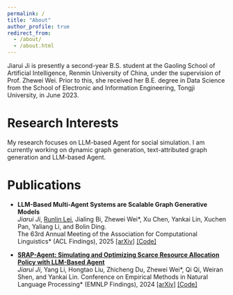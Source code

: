 ```yaml
---
permalink: /
title: "About"
author_profile: true
redirect_from: 
  - /about/
  - /about.html
---
```


Jiarui Ji is presently a second-year B.S. student at the Gaoling School of Artificial Intelligence, Renmin University of China, under the supervision of Prof. Zhewei Wei. Prior to this, she received her B.E. degree in Data Science from the School of Electronic and Information Engineering, Tongji University, in June 2023.


# Research Interests
My research focuses on LLM-based Agent for social simulation. I am currently working on dynamic graph generation, text-attributed graph generation and LLM-based Agent.

# Publications
- **LLM-Based Multi-Agent Systems are Scalable Graph Generative Models**  
  *Jiarui Ji*, [Runlin Lei](https://leirunlin.github.io/), Jialing Bi, Zhewei Wei\*, Xu Chen, Yankai Lin, Xuchen Pan, Yaliang Li, and Bolin Ding.  
  The 63rd Annual Meeting of the Association for Computational Linguistics* (ACL Findings), 2025
  [\[arXiv\]](http://arxiv.org/abs/2410.09824) [\[Code\]](https://github.com/Ji-Cather/GraphAgent)

- **[SRAP-Agent: Simulating and Optimizing Scarce Resource Allocation Policy with LLM-Based Agent](https://aclanthology.org/2024.findings-emnlp.15/)**  
  *Jiarui Ji*, Yang Li, Hongtao Liu, Zhicheng Du, Zhewei Wei\*, Qi Qi, Weiran Shen, and Yankai Lin.
  Conference on Empirical Methods in Natural Language Processing* (EMNLP Findings), 2024
  [\[arXiv\]](http://arxiv.org/abs/2410.14152) [\[Code\]](https://github.com/jijiarui-cather/SRAPAgent_Framework)
